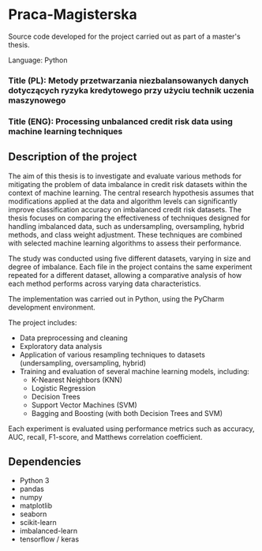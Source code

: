 # Praca-Magisterska
Source code developed for the project carried out as part of a master's thesis.

Language: Python

### Title (PL): Metody przetwarzania niezbalansowanych danych dotyczących ryzyka kredytowego przy użyciu technik uczenia maszynowego
### Title (ENG): Processing unbalanced credit risk data using machine learning techniques

## Description of the project

The aim of this thesis is to investigate and evaluate various methods for mitigating the problem of data imbalance in credit risk datasets within the context of machine learning. The central research hypothesis assumes that modifications applied at the data and algorithm levels can significantly improve classification accuracy on imbalanced credit risk datasets. The thesis focuses on comparing the effectiveness of techniques designed for handling imbalanced data, such as undersampling, oversampling, hybrid methods, and class weight adjustment. These techniques are combined with selected machine learning algorithms to assess their performance.

The study was conducted using five different datasets, varying in size and degree of imbalance. Each file in the project contains the same experiment repeated for a different dataset, allowing a comparative analysis of how each method performs across varying data characteristics. 

The implementation was carried out in Python, using the PyCharm development environment.

The project includes:

- Data preprocessing and cleaning
- Exploratory data analysis
- Application of various resampling techniques to datasets (undersampling, oversampling, hybrid)
- Training and evaluation of several machine learning models, including:
  - K-Nearest Neighbors (KNN)
  - Logistic Regression
  - Decision Trees
  - Support Vector Machines (SVM)
  - Bagging and Boosting (with both Decision Trees and SVM)

Each experiment is evaluated using performance metrics such as accuracy, AUC, recall, F1-score, and Matthews correlation coefficient.

## Dependencies

- Python 3
- pandas
- numpy
- matplotlib
- seaborn
- scikit-learn
- imbalanced-learn
- tensorflow / keras


